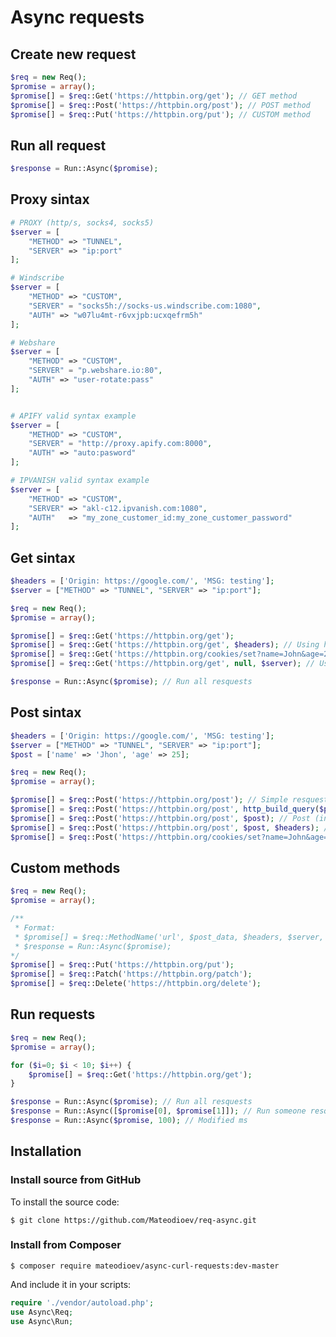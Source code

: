 Async requests
=======

Create new request
--------

```php
$req = new Req();
$promise = array();
$promise[] = $req::Get('https://httpbin.org/get'); // GET method
$promise[] = $req::Post('https://httpbin.org/post'); // POST method
$promise[] = $req::Put('https://httpbin.org/put'); // CUSTOM method

```

Run all request
--------

```php
$response = Run::Async($promise);
```

Proxy sintax
--------

```php
# PROXY (http/s, socks4, socks5)
$server = [
    "METHOD" => "TUNNEL",
    "SERVER" => "ip:port"
];

# Windscribe
$server = [
    "METHOD" => "CUSTOM",
    "SERVER" = "socks5h://socks-us.windscribe.com:1080",
    "AUTH" => "w07lu4mt-r6vxjpb:ucxqefrm5h"
];

# Webshare
$server = [
    "METHOD" => "CUSTOM",
    "SERVER" = "p.webshare.io:80",
    "AUTH" => "user-rotate:pass"
];


# APIFY valid syntax example
$server = [
    "METHOD" => "CUSTOM",
    "SERVER" = "http://proxy.apify.com:8000",
    "AUTH" => "auto:pasword"
];

# IPVANISH valid syntax example
$server = [
    "METHOD" => "CUSTOM",
    "SERVER" => "akl-c12.ipvanish.com:1080",
    "AUTH"   => "my_zone_customer_id:my_zone_customer_password"
];
```

Get sintax
--------

```php
$headers = ['Origin: https://google.com/', 'MSG: testing'];
$server = ["METHOD" => "TUNNEL", "SERVER" => "ip:port"];

$req = new Req();
$promise = array();

$promise[] = $req::Get('https://httpbin.org/get');
$promise[] = $req::Get('https://httpbin.org/get', $headers); // Using headers
$promise[] = $req::Get('https://httpbin.org/cookies/set?name=John&age=25', $headers, null, 'file_example_cookie_file'); // Using headers and cookies
$promise[] = $req::Get('https://httpbin.org/get', null, $server); // Using only proxy

$response = Run::Async($promise); // Run all resquests
```

Post sintax
--------

```php
$headers = ['Origin: https://google.com/', 'MSG: testing'];
$server = ["METHOD" => "TUNNEL", "SERVER" => "ip:port"];
$post = ['name' => 'Jhon', 'age' => 25];

$req = new Req();
$promise = array();

$promise[] = $req::Post('https://httpbin.org/post'); // Simple resquest
$promise[] = $req::Post('https://httpbin.org/post', http_build_query($post)); // Post data
$promise[] = $req::Post('https://httpbin.org/post', $post); // Post (in json)
$promise[] = $req::Post('https://httpbin.org/post', $post, $headers); // Post (in json) and headers
$promise[] = $req::Post('https://httpbin.org/cookies/set?name=John&age=25', null, $headers, null, 'cookie_example'); // Using headers and cookies
```

Custom methods
--------

```php
$req = new Req();
$promise = array();

/**
 * Format:
 * $promise[] = $req::MethodName('url', $post_data, $headers, $server, $cookie_name);
 * $response = Run::Async($promise);
*/
$promise[] = $req::Put('https://httpbin.org/put');
$promise[] = $req::Patch('https://httpbin.org/patch');
$promise[] = $req::Delete('https://httpbin.org/delete');
```

Run requests
--------

```php
$req = new Req();
$promise = array();

for ($i=0; $i < 10; $i++) {
    $promise[] = $req::Get('https://httpbin.org/get');
}

$response = Run::Async($promise); // Run all resquests
$response = Run::Async([$promise[0], $promise[1]]); // Run someone resquests
$response = Run::Async($promise, 100); // Modified ms
```

Installation
------------

### Install source from GitHub
To install the source code:

    $ git clone https://github.com/Mateodioev/req-async.git


### Install from Composer

    $ composer require mateodioev/async-curl-requests:dev-master

And include it in your scripts:

```php
require './vendor/autoload.php';
use Async\Req;
use Async\Run;
```
